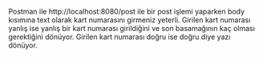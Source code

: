 Postman ile http://localhost:8080/post ile bir post işlemi yaparken body kısımına text olarak kart numarasını girmeniz yeterli.
Girilen kart numarası yanlış ise yanlış bir kart numarası girildiğini ve son basamağının kaç olması gerektiğini dönüyor.
Girilen kart numarası doğru ise doğru diye yazı dönüyor.
